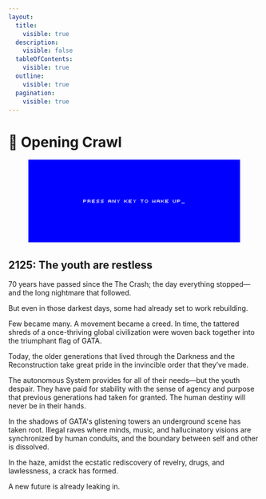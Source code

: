 ```yaml
---
layout:
  title:
    visible: true
  description:
    visible: false
  tableOfContents:
    visible: true
  outline:
    visible: true
  pagination:
    visible: true
---
```


# 🔵 Opening Crawl

<figure><img src="../../.gitbook/assets/coda_cover.png" alt=""><figcaption></figcaption></figure>

## 2125: The youth are restless

70 years have passed since the The Crash; the day everything stopped—and the long nightmare that followed.

But even in those darkest days, some had already set to work rebuilding.

Few became many. A movement became a creed. In time, the tattered shreds of a once-thriving global civilization were woven back together into the triumphant flag of GATA.

Today, the older generations that lived through the Darkness and the Reconstruction take great pride in the invincible order that they’ve made.

The autonomous System provides for all of their needs—but the youth despair. They have paid for stability with the sense of agency and purpose that previous generations had taken for granted. The human destiny will never be in their hands.

In the shadows of GATA's glistening towers an underground scene has taken root. Illegal raves where minds, music, and hallucinatory visions are synchronized by human conduits, and the boundary between self and other is dissolved.

In the haze, amidst the ecstatic rediscovery of revelry, drugs, and lawlessness, a crack has formed.

A new future is already leaking in.
